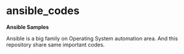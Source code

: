 # ansible_codes
**Ansible Samples**

Ansible is a big family on Operating System automation area. And this repository share same important codes.
